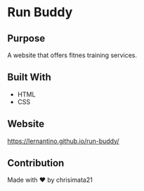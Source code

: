 # Run Buddy

## Purpose
A website that offers fitnes training services.

## Built With 
* HTML
* CSS

## Website 
https://lernantino.github.io/run-buddy/


## Contribution
Made with ❤️ by chrisimata21

